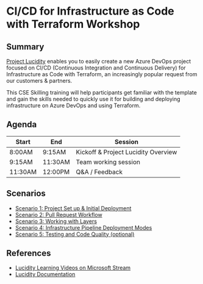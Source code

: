 # CI/CD for Infrastructure as Code with Terraform Workshop

## Summary

[Project Lucidity](https://aka.ms/projectluciditydocs) enables you to easily create a new Azure DevOps project focused on CI/CD (Continuous Integration and Continuous Delivery) for Infrastructure as Code with Terraform, an increasingly popular request from our customers & partners.

This CSE Skilling training will help participants get familiar with the template and gain the skills needed to quickly use it for building and deploying infrastructure on Azure DevOps and using Terraform.

## Agenda

| Start   | End     | Session                            |
|---------|---------|------------------------------------|
|  8:00AM |  9:15AM | Kickoff & Project Lucidity Overview|
|  9:15AM | 11:30AM | Team working session               |
|  11:30AM | 12:00PM | Q&A / Feedback                     |

## Scenarios

* [Scenario 1: Project Set up & Initial Deployment](./scenario-1.md)
* [Scenario 2: Pull Request Workflow](./scenario-2.md)
* [Scenario 3: Working with Layers](./scenario-3.md)
* [Scenario 4: Infrastructure Pipeline Deployment Modes](./scenario-4.md)
* [Scenario 5: Testing and Code Quality (optional)](./scenario-5.md)

## References

* [Lucidity Learning Videos on Microsoft Stream](https://msit.microsoftstream.com/channel/8855a1ff-0400-b9ec-aeb5-f1eb39bb3013)
* [Lucidity Documentation](https://aka.ms/projectluciditydocs)

